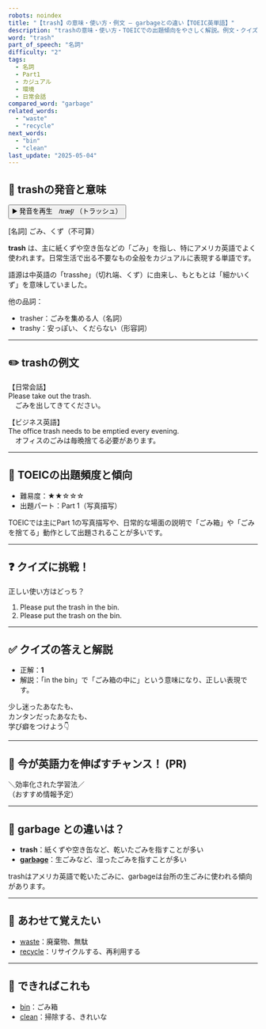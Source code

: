 ```yaml
---
robots: noindex
title: "【trash】の意味・使い方・例文 ― garbageとの違い【TOEIC英単語】"
description: "trashの意味・使い方・TOEICでの出題傾向をやさしく解説。例文・クイズ付きでgarbageとの違いもわかりやすく学べます。"
word: "trash"
part_of_speech: "名詞"
difficulty: "2"
tags:
  - 名詞
  - Part1
  - カジュアル
  - 環境
  - 日常会話
compared_word: "garbage"
related_words:
  - "waste"
  - "recycle"
next_words:
  - "bin"
  - "clean"
last_update: "2025-05-04"
---
```


## 🔰 trashの発音と意味

<button class="play-audio" onclick="playTTS('trash')">
  <span class="play-audio-main">
    ▶️ 発音を再生　/træʃ/
  </span>
  <span class="play-audio-sub">
    （トラッシュ）
  </span>
</button>

[名詞] ごみ、くず（不可算）

**trash** は、主に紙くずや空き缶などの「ごみ」を指し、特にアメリカ英語でよく使われます。日常生活で出る不要なもの全般をカジュアルに表現する単語です。

語源は中英語の「trasshe」（切れ端、くず）に由来し、もともとは「細かいくず」を意味していました。

他の品詞：  
- trasher：ごみを集める人（名詞）
- trashy：安っぽい、くだらない（形容詞）

---

## ✏️ trashの例文

【日常会話】  
Please take out the trash.  
　ごみを出してきてください。

【ビジネス英語】  
The office trash needs to be emptied every evening.  
　オフィスのごみは毎晩捨てる必要があります。

---

## 🎯 TOEICの出題頻度と傾向

- 難易度：★★☆☆☆
- 出題パート：Part 1（写真描写）

TOEICでは主にPart 1の写真描写や、日常的な場面の説明で「ごみ箱」や「ごみを捨てる」動作として出題されることが多いです。

---

## ❓ クイズに挑戦！

正しい使い方はどっち？

1. Please put the trash in the bin.  
2. Please put the trash on the bin.

---

## ✅ クイズの答えと解説

- 正解：**1**
- 解説：「in the bin」で「ごみ箱の中に」という意味になり、正しい表現です。

少し迷ったあなたも、  
カンタンだったあなたも、  
学び癖をつけよう👇️

---

## 🚀 今が英語力を伸ばすチャンス！ (PR)

<div class="info-center">
＼効率化された学習法／<br>  
（おすすめ情報予定）
</div>

---

## 🤔  garbage との違いは？

- **trash**：紙くずや空き缶など、乾いたごみを指すことが多い
- **[garbage](/garbage)**：生ごみなど、湿ったごみを指すことが多い

trashはアメリカ英語で乾いたごみに、garbageは台所の生ごみに使われる傾向があります。

---

## 🧩 あわせて覚えたい

- [waste](/waste)：廃棄物、無駄
- [recycle](/recycle)：リサイクルする、再利用する

---

## 📖 できればこれも

- [bin](/bin)：ごみ箱
- [clean](/clean)：掃除する、きれいな

<!-- cvid: aid28_bid40 -->
